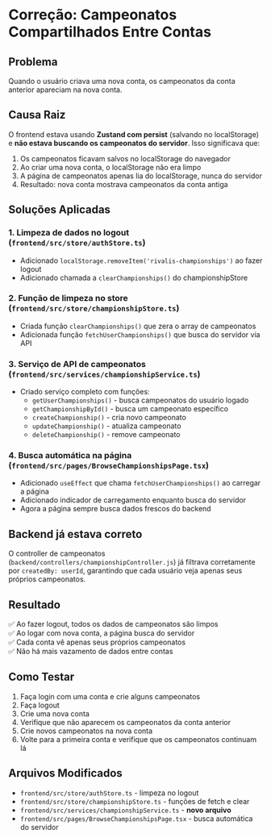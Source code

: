 # Correção: Campeonatos Compartilhados Entre Contas

## Problema
Quando o usuário criava uma nova conta, os campeonatos da conta anterior apareciam na nova conta.

## Causa Raiz
O frontend estava usando **Zustand com persist** (salvando no localStorage) e **não estava buscando os campeonatos do servidor**. Isso significava que:

1. Os campeonatos ficavam salvos no localStorage do navegador
2. Ao criar uma nova conta, o localStorage não era limpo
3. A página de campeonatos apenas lia do localStorage, nunca do servidor
4. Resultado: nova conta mostrava campeonatos da conta antiga

## Soluções Aplicadas

### 1. Limpeza de dados no logout (`frontend/src/store/authStore.ts`)
- Adicionado `localStorage.removeItem('rivalis-championships')` ao fazer logout
- Adicionado chamada a `clearChampionships()` do championshipStore

### 2. Função de limpeza no store (`frontend/src/store/championshipStore.ts`)
- Criada função `clearChampionships()` que zera o array de campeonatos
- Adicionada função `fetchUserChampionships()` que busca do servidor via API

### 3. Serviço de API de campeonatos (`frontend/src/services/championshipService.ts`)
- Criado serviço completo com funções:
  - `getUserChampionships()` - busca campeonatos do usuário logado
  - `getChampionshipById()` - busca um campeonato específico
  - `createChampionship()` - cria novo campeonato
  - `updateChampionship()` - atualiza campeonato
  - `deleteChampionship()` - remove campeonato

### 4. Busca automática na página (`frontend/src/pages/BrowseChampionshipsPage.tsx`)
- Adicionado `useEffect` que chama `fetchUserChampionships()` ao carregar a página
- Adicionado indicador de carregamento enquanto busca do servidor
- Agora a página sempre busca dados frescos do backend

## Backend já estava correto
O controller de campeonatos (`backend/controllers/championshipController.js`) já filtrava corretamente por `createdBy: userId`, garantindo que cada usuário veja apenas seus próprios campeonatos.

## Resultado
✅ Ao fazer logout, todos os dados de campeonatos são limpos  
✅ Ao logar com nova conta, a página busca do servidor  
✅ Cada conta vê apenas seus próprios campeonatos  
✅ Não há mais vazamento de dados entre contas  

## Como Testar
1. Faça login com uma conta e crie alguns campeonatos
2. Faça logout
3. Crie uma nova conta
4. Verifique que não aparecem os campeonatos da conta anterior
5. Crie novos campeonatos na nova conta
6. Volte para a primeira conta e verifique que os campeonatos continuam lá

## Arquivos Modificados
- `frontend/src/store/authStore.ts` - limpeza no logout
- `frontend/src/store/championshipStore.ts` - funções de fetch e clear
- `frontend/src/services/championshipService.ts` - **novo arquivo**
- `frontend/src/pages/BrowseChampionshipsPage.tsx` - busca automática do servidor
